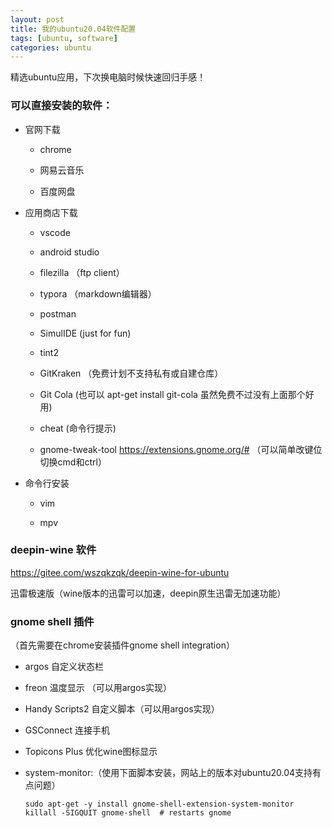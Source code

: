```yaml
---
layout: post
title: 我的ubuntu20.04软件配置
tags: [ubuntu, software]
categories: ubuntu
---
```


精选ubuntu应用，下次换电脑时候快速回归手感！

### 可以直接安装的软件：

- 官网下载

  - chrome

  - 网易云音乐

  - 百度网盘

- 应用商店下载

  - vscode

  - android studio

  - filezilla （ftp client）

  - typora （markdown编辑器）

  - postman

  - SimulIDE (just for fun)

  - tint2

  - GitKraken （免费计划不支持私有或自建仓库）

  - Git Cola (也可以 apt-get install git-cola 虽然免费不过没有上面那个好用)

  - cheat (命令行提示)

  - gnome-tweak-tool https://extensions.gnome.org/# （可以简单改键位 切换cmd和ctrl）

- 命令行安装

  - vim

  - mpv



### deepin-wine 软件

https://gitee.com/wszqkzqk/deepin-wine-for-ubuntu

迅雷极速版（wine版本的迅雷可以加速，deepin原生迅雷无加速功能）



### gnome shell 插件

（首先需要在chrome安装插件gnome shell integration）

- argos 自定义状态栏

- freon 温度显示 （可以用argos实现）

- Handy Scripts2 自定义脚本（可以用argos实现）

- GSConnect 连接手机

- Topicons Plus 优化wine图标显示

- system-monitor:（使用下面脚本安装，网站上的版本对ubuntu20.04支持有点问题）

    ```
    sudo apt-get -y install gnome-shell-extension-system-monitor
    killall -SIGQUIT gnome-shell  # restarts gnome
    ```

